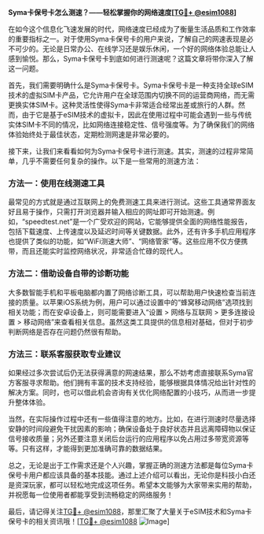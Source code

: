**Syma卡保号卡怎么测速？——轻松掌握你的网络速度[[TG💪+ @esim1088](https://t.me/s/esim1088)]**

在如今这个信息化飞速发展的时代，网络速度已经成为了衡量生活品质和工作效率的重要指标之一。对于使用Syma卡保号卡的用户来说，了解自己的网速表现是必不可少的。无论是日常办公、在线学习还是娱乐休闲，一个好的网络体验总能让人感到愉悦。那么，Syma卡保号卡到底如何进行测速呢？这篇文章将带你深入了解这一问题。

首先，我们需要明确什么是Syma卡保号卡。Syma卡保号卡是一种支持全球eSIM技术的虚拟SIM卡产品，它允许用户在全球范围内切换不同的运营商网络，而无需更换实体SIM卡。这种灵活性使得Syma卡非常适合经常出差或旅行的人群。然而，由于它是基于eSIM技术的虚拟卡，因此在使用过程中可能会遇到一些与传统实体SIM卡不同的情况，比如网络连接稳定性、信号强度等。为了确保我们的网络体验始终处于最佳状态，定期检测网速是非常必要的。

接下来，让我们来看看如何为Syma卡保号卡进行测速。其实，测速的过程非常简单，几乎不需要任何复杂的操作。以下是一些常用的测速方法：

### 方法一：使用在线测速工具

最常见的方式就是通过互联网上的免费测速工具来进行测试。这些工具通常界面友好且易于操作，只需打开浏览器并输入相应的网址即可开始测速。例如，“speedtest.net”是一个广受欢迎的网站，它能够提供全面的网络性能报告，包括下载速度、上传速度以及延迟时间等关键数据。此外，还有许多手机应用程序也提供了类似的功能，如“WiFi测速大师”、“网络管家”等。这些应用不仅方便携带，而且还能实时监控网络状况，非常适合忙碌的现代人。

### 方法二：借助设备自带的诊断功能

大多数智能手机和平板电脑都内置了网络诊断工具，可以帮助用户快速检查当前连接的质量。以苹果iOS系统为例，用户可以通过设置中的“蜂窝移动网络”选项找到相关功能；而在安卓设备上，则可能需要进入“设置 > 网络与互联网 > 更多连接设置 > 移动网络”来查看相关信息。虽然这类工具提供的信息相对基础，但对于初步判断网络是否存在问题仍然很有帮助。

### 方法三：联系客服获取专业建议

如果经过多次尝试后仍无法获得满意的网速结果，那么不妨考虑直接联系Syma官方客服寻求帮助。他们拥有丰富的技术支持经验，能够根据具体情况给出针对性的解决方案。同时，也可以借此机会咨询有关优化网络配置的小技巧，从而进一步提升整体体验。

当然，在实际操作过程中还有一些值得注意的地方。比如，在进行测速时尽量选择安静的时间段避免干扰因素的影响；确保设备处于良好状态并且远离障碍物以保证信号接收质量；另外还要注意关闭后台运行的应用程序以免占用过多带宽资源等等。只有这样，才能得到更加准确可靠的数据结果。

总之，无论是出于工作需求还是个人兴趣，掌握正确的测速方法都是每位Syma卡保号卡用户都应该具备的基本技能。通过上述介绍可以看出，无论你是科技小白还是资深玩家，都可以轻松地完成这项任务。希望本文能够为大家带来实用的帮助，并祝愿每一位使用者都能享受到流畅稳定的网络服务！

最后，请记得关注[TG💪+ @esim1088](https://t.me/s/esim1088)，那里汇聚了大量关于eSIM技术和Syma卡保号卡的相关资讯哦！[[TG💪+ @esim1088](https://t.me/s/esim1088) ![Image](https://i.postimg.cc/4NQfJmqS/Snipaste-2025-05-13-00-14-12.png)]